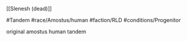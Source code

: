 [[Slenesh (dead)]]

#Tandem
#race/Amostus/human 
#faction/RLD 
#conditions/Progenitor

original amostus human tandem